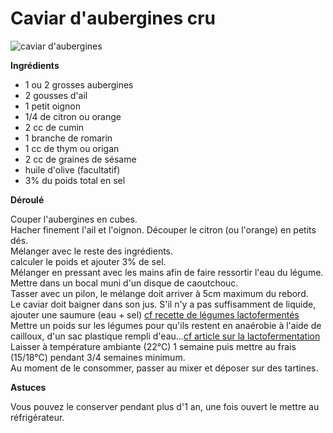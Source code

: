 # Caviar d'aubergines cru

![caviar d'aubergines](https://github.com/bndct-lmbrt/mes-recettes/blob/master/medias/caviar-aubergines.jpg)

**Ingrédients**  
 

* 1 ou 2 grosses aubergines
* 2 gousses d'ail
* 1 petit oignon
* 1/4 de citron ou orange
* 2 cc de cumin
* 1 branche de romarin
* 1 cc de thym ou origan
* 2 cc de graines de sésame
* huile d'olive (facultatif)
* 3% du poids total en sel


**Déroulé**

 Couper l'aubergines en cubes.  
Hacher finement l'ail et l'oignon. Découper le citron (ou l'orange) en petits dés.  
Mélanger avec le reste des ingrédients.  
calculer le poids et ajouter 3% de sel.  
Mélanger en pressant avec les mains afin de faire ressortir l'eau du légume.  
Mettre dans un bocal muni d'un disque de caoutchouc.  
Tasser avec un pilon, le mélange doit arriver à 5cm maximum du rebord.  
Le caviar doit baigner dans son jus. S'il n'y a pas suffisamment de liquide, ajouter une saumure (eau + sel) [cf recette de légumes lactofermentés](https://github.com/bndct-lmbrt/mes-recettes/blob/master/recettes/legumes-lactofermentes.md)  
Mettre un poids sur les légumes pour qu'ils restent en anaérobie   à l'aide de cailloux, d'un sac plastique rempli d'eau...[cf article sur la  lactofermentation](https://medium.com/@bndctlmbrt/les-bienfaits-des-l%C3%A9gumes-lacto-ferment%C3%A9s-1644fc628873)  
Laisser à température ambiante (22°C) 1 semaine puis mettre au frais (15/18°C) pendant 3/4 semaines minimum.  
Au moment de le consommer, passer au mixer et déposer sur des tartines.  


**Astuces** 

Vous pouvez le conserver pendant plus d'1 an, une fois ouvert le mettre au réfrigérateur.  
